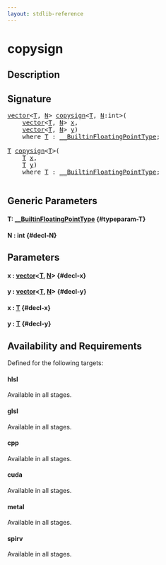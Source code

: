 ```yaml
---
layout: stdlib-reference
---
```


# copysign

## Description





## Signature 

<pre>
<a href="/stdlib-reference/types/vector/index" class="code_type">vector</a>&lt;<a href="/stdlib-reference/global-decls/copysign#typeparam-T" class="code_type">T</a>, <a href="/stdlib-reference/global-decls/copysign#decl-N" class="code_var">N</a>&gt; <a href="/stdlib-reference/global-decls/copysign">copysign</a>&lt;<a href="/stdlib-reference/global-decls/copysign#typeparam-T" class="code_type">T</a>, <a href="/stdlib-reference/global-decls/copysign#decl-N" class="code_var">N</a>:<span class="code_keyword">int</span>&gt;(
    <a href="/stdlib-reference/types/vector/index" class="code_type">vector</a>&lt;<a href="/stdlib-reference/global-decls/copysign#typeparam-T" class="code_type">T</a>, <a href="/stdlib-reference/global-decls/copysign#decl-N" class="code_var">N</a>&gt; <a href="/stdlib-reference/global-decls/copysign#decl-x" class="code_param">x</a>,
    <a href="/stdlib-reference/types/vector/index" class="code_type">vector</a>&lt;<a href="/stdlib-reference/global-decls/copysign#typeparam-T" class="code_type">T</a>, <a href="/stdlib-reference/global-decls/copysign#decl-N" class="code_var">N</a>&gt; <a href="/stdlib-reference/global-decls/copysign#decl-y" class="code_param">y</a>)
    <span class='code_keyword'>where</span> <a href="/stdlib-reference/global-decls/copysign#typeparam-T" class="code_type">T</a> : <a href="/stdlib-reference/interfaces/0_builtinfloatingpointtype-029hm/index" class="code_type">__BuiltinFloatingPointType</a>;

<a href="/stdlib-reference/global-decls/copysign#typeparam-T" class="code_type">T</a> <a href="/stdlib-reference/global-decls/copysign">copysign</a>&lt;<a href="/stdlib-reference/global-decls/copysign#typeparam-T" class="code_type">T</a>&gt;(
    <a href="/stdlib-reference/global-decls/copysign#typeparam-T" class="code_type">T</a> <a href="/stdlib-reference/global-decls/copysign#decl-x" class="code_param">x</a>,
    <a href="/stdlib-reference/global-decls/copysign#typeparam-T" class="code_type">T</a> <a href="/stdlib-reference/global-decls/copysign#decl-y" class="code_param">y</a>)
    <span class='code_keyword'>where</span> <a href="/stdlib-reference/global-decls/copysign#typeparam-T" class="code_type">T</a> : <a href="/stdlib-reference/interfaces/0_builtinfloatingpointtype-029hm/index" class="code_type">__BuiltinFloatingPointType</a>;

</pre>

## Generic Parameters

#### T: [\_\_BuiltinFloatingPointType](/stdlib-reference/interfaces/0_builtinfloatingpointtype-029hm/index) {#typeparam-T}
#### N  : int {#decl-N}

## Parameters

#### x  : [vector](/stdlib-reference/types/vector/index)\<[T](/stdlib-reference/types/vector/index#typeparam-T), [N](/stdlib-reference/types/vector/index#decl-N)\> {#decl-x}
#### y  : [vector](/stdlib-reference/types/vector/index)\<[T](/stdlib-reference/types/vector/index#typeparam-T), [N](/stdlib-reference/types/vector/index#decl-N)\> {#decl-y}
#### x  : [T](/stdlib-reference/global-decls/copysign#typeparam-T) {#decl-x}
#### y  : [T](/stdlib-reference/global-decls/copysign#typeparam-T) {#decl-y}

## Availability and Requirements

Defined for the following targets:

#### hlsl
Available in all stages.

#### glsl
Available in all stages.

#### cpp
Available in all stages.

#### cuda
Available in all stages.

#### metal
Available in all stages.

#### spirv
Available in all stages.



